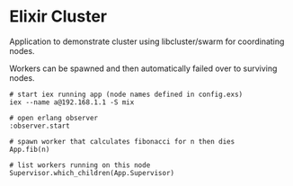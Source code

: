 # Elixir Cluster

Application to demonstrate cluster using libcluster/swarm for coordinating nodes.

Workers can be spawned and then automatically failed over to surviving nodes.

```
# start iex running app (node names defined in config.exs)
iex --name a@192.168.1.1 -S mix

# open erlang observer
:observer.start

# spawn worker that calculates fibonacci for n then dies
App.fib(n)

# list workers running on this node
Supervisor.which_children(App.Supervisor)
```
